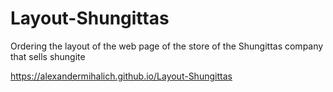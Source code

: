 # Layout-Shungittas

Ordering the layout of the web page of the store of the Shungittas company that sells shungite

https://alexandermihalich.github.io/Layout-Shungittas
